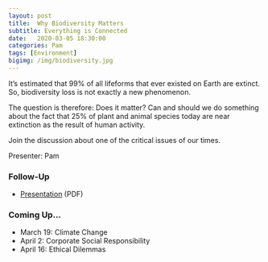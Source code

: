 ```yaml
---
layout: post
title:  Why Biodiversity Matters
subtitle: Everything is Connected
date:   2020-03-05 18:30:00
categories: Pam
tags: [Environment]
bigimg: /img/biodiversity.jpg
---
```


It’s estimated that 99% of all lifeforms that ever existed on Earth are extinct. So, biodiversity loss is not exactly a new phenomenon.

The question is therefore: Does it matter? Can and should we do something about the fact that 25% of plant and animal species today are near extinction as the result of human activity.

Join the discussion about one of the critical issues of our times.

Presenter: Pam  

### Follow-Up

* [Presentation](/assets/present/2020/biodiversity.pdf) (PDF)

### Coming Up...

* March 19: Climate Change
* April 2: Corporate Social Responsibility
* April 16: Ethical Dilemmas 